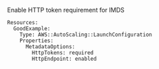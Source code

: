 
Enable HTTP token requirement for IMDS

```yaml---
Resources:
  GoodExample:
    Type: AWS::AutoScaling::LaunchConfiguration
    Properties:
      MetadataOptions:
        HttpTokens: required
        HttpEndpoint: enabled
 
```


